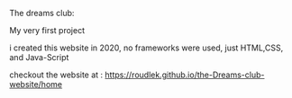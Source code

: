 The dreams club:

My very first project

i created this website in 2020, no frameworks were used, just HTML,CSS, and Java-Script

checkout the website at : https://roudlek.github.io/the-Dreams-club-website/home
